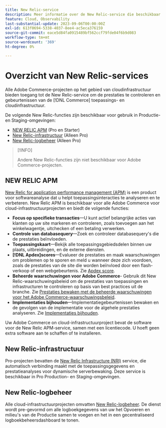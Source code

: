 ```yaml
---
title: New Relic-service
description: Meer informatie over de New Relic-service die beschikbaar is bij uw Adobe Commerce-project voor cloudinfrastructuur.
feature: Cloud, Observability
last-substantial-update: 2023-09-06T00:00:00Z
exl-id: 613f0694-5338-4037-8ee4-ac5eca376159
source-git-commit: eace5d84fa0915489bf562ccf79fde04f6b9d083
workflow-type: tm+mt
source-wordcount: '369'
ht-degree: 0%

---
```


# Overzicht van New Relic-services

Alle Adobe Commerce-projecten op het gebied van cloudinfrastructuur bieden toegang tot de New Relic-service om de prestaties te controleren en gebeurtenissen van de [!DNL Commerce] toepassings- en cloudinfrastructuur.

De volgende New Relic-functies zijn beschikbaar voor gebruik in Productie- en Staging-omgevingen:

- [NEW RELIC APM](#new-relic-apm) (Pro en Starter)
- [New Relic-infrastructuur](#new-relic-infrastructure) (Alleen Pro)
- [New Relic-logbeheer](#new-relic-logs) (Alleen Pro)

>[!INFO]
>
>Andere New Relic-functies zijn niet beschikbaar voor Adobe Commerce-projecten.

## NEW RELIC APM

[New Relic for application performance management (APM)](https://docs.newrelic.com/introduction-apm/) is een product voor softwareanalyse dat u helpt toepassingsinteracties te analyseren en te verbeteren. New Relic APM is beschikbaar voor alle Adobe Commerce voor cloud-infrastructuurprojecten en biedt de volgende functies:

- **Focus op specifieke transacties**—U kunt actief belangrijke acties van klanten op uw site markeren en controleren, zoals toevoegen aan het winkelwagentje, uitchecken of een betaling verwerken.
- **Controle van databasequery**—Zoek en controleer databasequery&#39;s die de prestaties beïnvloeden.
- **Toepassingskaart**—Bekijk alle toepassingsgebiedsdelen binnen uw plaats, uitbreidingen, en de externe diensten.
- **[!DNL Apdex]scores**—Evalueer de prestaties en maak waarschuwingen om problemen op te sporen en meld u wanneer deze zich voordoen, zoals de prestaties van de site die worden beïnvloed door een flash-verkoop of een webgebeurtenis. Zie [Apdex score](https://docs.newrelic.com/docs/apm/new-relic-apm/apdex/apdex-measure-user-satisfaction/).
- **Beheerde waarschuwingen voor Adobe Commerce**- Gebruik dit New Relic-waarschuwingsbeleid om de prestaties van toepassingen en infrastructuren te controleren op basis van best practices uit de branche. Zie [Prestaties bewaken met de beheerde waarschuwingen voor het Adobe Commerce-waarschuwingsbeleid](investigate-performance.md/#monitor-performance-with-managed-alerts).
- **Implementaties bijhouden**—Implementatiegebeurtenissen bewaken en de gevolgen van de implementatie voor de algehele prestaties analyseren. Zie [Implementaties bijhouden](track-deployments.md).

Uw Adobe Commerce on cloud-infrastructuurproject bevat de software voor de New Relic APM-service, samen met een licentiecode. U hoeft geen extra software aan te schaffen of te installeren.

## New Relic-infrastructuur

Pro-projecten bevatten de [New Relic Infrastructure (NRI)](https://docs.newrelic.com/docs/infrastructure/infrastructure-monitoring/get-started/get-started-infrastructure-monitoring/) service, die automatisch verbinding maakt met de toepassingsgegevens en prestatieanalyses voor dynamische serverbewaking. Deze service is beschikbaar in Pro Production- en Staging-omgevingen.

## New Relic-logbeheer

Alle cloud-infrastructuurprojecten omvatten [New Relic-logbeheer](log-management.md). De dienst wordt pre-gevormd om alle logboekgegevens van uw het Opvoeren en milieu&#39;s van de Productie samen te voegen en het in een gecentraliseerd logboekbeheersdashboard te tonen.

